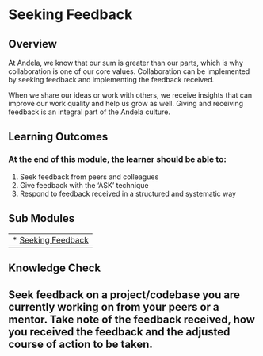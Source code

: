 # **Seeking Feedback**

## **Overview**

At Andela, we know that our sum is greater than our parts, which is why collaboration is one of our core values. Collaboration can be implemented by seeking feedback and implementing the feedback received.

When we share our ideas or work with others, we receive insights that can improve our work quality and help us grow as well. Giving and receiving feedback is an integral part of the Andela culture.


## **Learning Outcomes**
### **At the end of this module, the learner should be able to:**
1. Seek feedback from peers and colleagues
2. Give feedback with the ‘ASK’ technique
3. Respond to feedback received in a structured and systematic way



## **Sub Modules**

|                          |
| ------------------------ |
| * [Seeking Feedback](..0/Seekingfeedback-submodule.md)  |




## **Knowledge Check**
Seek feedback on a project/codebase you are currently working on from your peers or a mentor. Take note of the feedback received, how you received the feedback and the adjusted course of action to be taken.
------------
